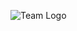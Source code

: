 ![Team Logo](https://user-images.githubusercontent.com/103028187/207477209-969e95d0-0fcc-4f5a-ad29-d9df70298f11.png)
